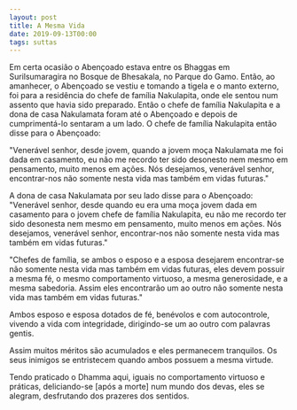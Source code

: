 ```yaml
---
layout: post
title: A Mesma Vida
date: 2019-09-13T00:00
tags: suttas
---
```

Em certa ocasião o Abençoado estava entre os Bhaggas em Surilsumaragira no Bosque de Bhesakala, no Parque do Gamo. Então, ao amanhecer, o Abençoado se vestiu e tomando a tigela e o manto externo, foi para a residência do chefe de família Nakulapita, onde ele sentou num assento que havia sido preparado. Então o chefe de família Nakulapita e a dona de casa Nakulamata foram até o Abençoado e depois de cumprimentá-lo sentaram a um lado. O chefe de família Nakulapita então disse para o Abençoado:

"Venerável senhor, desde jovem, quando a jovem moça Nakulamata me foi dada em casamento, eu não me recordo ter sido desonesto nem mesmo em pensamento, muito menos em ações. Nós desejamos, venerável senhor, encontrar-nos não somente nesta vida mas também em vidas futuras."

A dona de casa Nakulamata por seu lado disse para o Abençoado: "Venerável senhor, desde quando eu era uma moça jovem dada em casamento para o jovem chefe de família Nakulapita, eu não me recordo ter sido desonesta nem mesmo em pensamento, muito menos em ações. Nós desejamos, venerável senhor, encontrar-nos não somente nesta vida mas também em vidas futuras."

"Chefes de família, se ambos o esposo e a esposa desejarem encontrar-se não somente nesta vida mas também em vidas futuras, eles devem possuir a mesma fé, o mesmo comportamento virtuoso, a mesma generosidade, e a mesma sabedoria. Assim eles encontrarão um ao outro não somente nesta vida mas também em vidas futuras."

Ambos esposo e esposa dotados de fé, benévolos e com autocontrole, vivendo a vida com integridade, dirigindo-se um ao outro com palavras gentis.

Assim muitos méritos são acumulados e eles permanecem tranquilos. Os seus inimigos se entristecem quando ambos possuem a mesma virtude.

Tendo praticado o Dhamma aqui, iguais no comportamento virtuoso e práticas, deliciando-se [após a morte] num mundo dos devas, eles se alegram, desfrutando dos prazeres dos sentidos.


